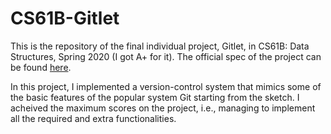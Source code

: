 # CS61B-Gitlet

This is the repository of the final individual project, Gitlet, in CS61B: Data Structures, Spring 2020 (I got A+ for it). 
The official spec of the project can be found [here](https://inst.eecs.berkeley.edu/~cs61b/sp20/materials/proj/proj3/index.html).

In this project, I implemented a version-control system that mimics some of the basic features of the popular system Git starting from the sketch. 
I acheived the maximum scores on the project, i.e., managing to implement all the required and extra functionalities. 
